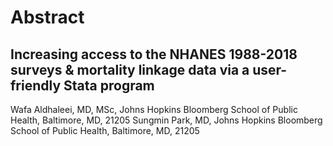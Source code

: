 # Abstract

## Increasing access to the NHANES 1988-2018 surveys & mortality linkage data via a user-friendly Stata program

Wafa Aldhaleei, MD, MSc, Johns Hopkins Bloomberg School of Public Health, Baltimore, MD, 21205
Sungmin Park, MD, Johns Hopkins Bloomberg School of Public Health, Baltimore, MD, 21205

